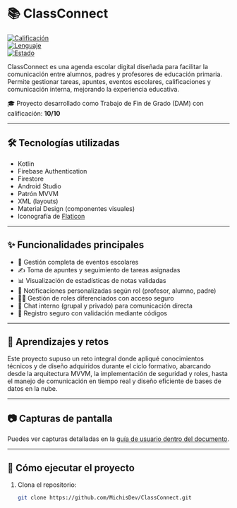 # 📚 ClassConnect

[![Calificación](https://img.shields.io/badge/Calificación-10/10-brightgreen)](https://github.com/MichisDev/ClassConnect)  
[![Lenguaje](https://img.shields.io/badge/Lenguaje-Kotlin-orange)](https://www.Kotlin.com/)  
[![Estado](https://img.shields.io/badge/Estado-Completado-blue)]()

ClassConnect es una agenda escolar digital diseñada para facilitar la comunicación entre alumnos, padres y profesores de educación primaria. Permite gestionar tareas, apuntes, eventos escolares, calificaciones y comunicación interna, mejorando la experiencia educativa.

🎓 Proyecto desarrollado como Trabajo de Fin de Grado (DAM) con calificación: **10/10**

---

## 🛠 Tecnologías utilizadas

- Kotlin  
- Firebase Authentication  
- Firestore  
- Android Studio  
- Patrón MVVM  
- XML (layouts)  
- Material Design (componentes visuales)  
- Iconografía de [Flaticon](https://www.flaticon.com/)  

---

## ✨ Funcionalidades principales

- 📅 Gestión completa de eventos escolares  
- ✍️ Toma de apuntes y seguimiento de tareas asignadas  
- 📊 Visualización de estadísticas de notas validadas  
- 🔔 Notificaciones personalizadas según rol (profesor, alumno, padre)  
- 🧑‍🏫 Gestión de roles diferenciados con acceso seguro  
- 💬 Chat interno (grupal y privado) para comunicación directa  
- 🔐 Registro seguro con validación mediante códigos  

---

## 🧠 Aprendizajes y retos

Este proyecto supuso un reto integral donde apliqué conocimientos técnicos y de diseño adquiridos durante el ciclo formativo, abarcando desde la arquitectura MVVM, la implementación de seguridad y roles, hasta el manejo de comunicación en tiempo real y diseño eficiente de bases de datos en la nube.

---

## 📷 Capturas de pantalla

Puedes ver capturas detalladas en la [guía de usuario dentro del documento](docs/TFG_MichelleVelasquez.pdf).

---

## 🚀 Cómo ejecutar el proyecto

1. Clona el repositorio:  
   ```bash
   git clone https://github.com/MichisDev/ClassConnect.git
